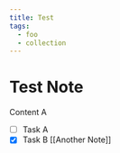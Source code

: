 ```yaml
---
title: Test
tags:
  - foo
  - collection
---
```

# Test Note
Content A
- [ ] Task A
- [x] Task B
[[Another Note]]